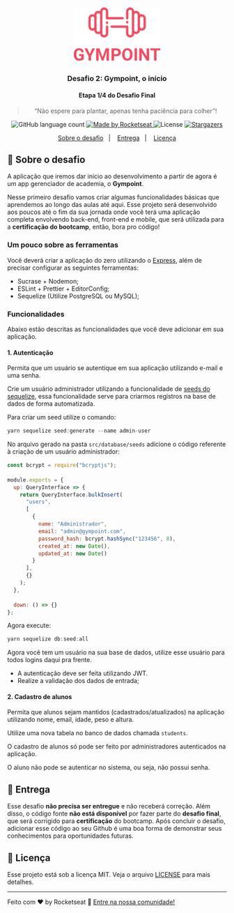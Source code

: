 <h1 align="center">
  <img alt="Gympoint" title="Gympoint" src=".github/logo.png" width="200px" />
</h1>

<h3 align="center">
  Desafio 2: Gympoint, o início
</h3>

<h4 align="center">
  Etapa 1/4 do Desafio Final
</h4>

<blockquote align="center">“Não espere para plantar, apenas tenha paciência para colher”!</blockquote>

<p align="center">
  <img alt="GitHub language count" src="https://img.shields.io/github/languages/count/rocketseat/bootcamp-gostack-desafio-02?color=%2304D361">

  <a href="https://rocketseat.com.br">
    <img alt="Made by Rocketseat" src="https://img.shields.io/badge/made%20by-Rocketseat-%2304D361">
  </a>

  <img alt="License" src="https://img.shields.io/badge/license-MIT-%2304D361">

  <a href="https://github.com/Rocketseat/bootcamp-gostack-desafio-02/stargazers">
    <img alt="Stargazers" src="https://img.shields.io/github/stars/rocketseat/bootcamp-gostack-desafio-02?style=social">
  </a>
</p>

<p align="center">
  <a href="#rocket-sobre-o-desafio">Sobre o desafio</a>&nbsp;&nbsp;&nbsp;|&nbsp;&nbsp;&nbsp;
  <a href="#-entrega">Entrega</a>&nbsp;&nbsp;&nbsp;|&nbsp;&nbsp;&nbsp;
  <a href="#memo-licença">Licença</a>
</p>

## :rocket: Sobre o desafio

A aplicação que iremos dar início ao desenvolvimento a partir de agora é um app gerenciador de academia, o **Gympoint**.

Nesse primeiro desafio vamos criar algumas funcionalidades básicas que aprendemos ao longo das aulas até aqui. Esse projeto será desenvolvido aos poucos até o fim da sua jornada onde você terá uma aplicação completa envolvendo back-end, front-end e mobile, que será utilizada para a **certificação do bootcamp**, então, bora pro código!

### Um pouco sobre as ferramentas

Você deverá criar a aplicação do zero utilizando o [Express](https://expressjs.com/), além de precisar configurar as seguintes ferramentas:

- Sucrase + Nodemon;
- ESLint + Prettier + EditorConfig;
- Sequelize (Utilize PostgreSQL ou MySQL);

### Funcionalidades

Abaixo estão descritas as funcionalidades que você deve adicionar em sua aplicação.

#### 1. Autenticação

Permita que um usuário se autentique em sua aplicação utilizando e-mail e uma senha.

Crie um usuário administrador utilizando a funcionalidade de [seeds do sequelize](https://sequelize.org/master/manual/migrations.html#creating-first-seed), essa funcionalidade serve para criarmos registros na base de dados de forma automatizada.

Para criar um seed utilize o comando:

```js
yarn sequelize seed:generate --name admin-user
```

No arquivo gerado na pasta `src/database/seeds` adicione o código referente à criação de um usuário administrador:

```js
const bcrypt = require("bcryptjs");

module.exports = {
  up: QueryInterface => {
    return QueryInterface.bulkInsert(
      "users",
      [
        {
          name: "Administrador",
          email: "admin@gympoint.com",
          password_hash: bcrypt.hashSync("123456", 8),
          created_at: new Date(),
          updated_at: new Date()
        }
      ],
      {}
    );
  },

  down: () => {}
};
```

Agora execute:

```js
yarn sequelize db:seed:all
```

Agora você tem um usuário na sua base de dados, utilize esse usuário para todos logins daqui pra frente.

- A autenticação deve ser feita utilizando JWT.
- Realize a validação dos dados de entrada;

#### 2. Cadastro de alunos

Permita que alunos sejam mantidos (cadastrados/atualizados) na aplicação utilizando nome, email, idade, peso e altura.

Utilize uma nova tabela no banco de dados chamada `students`.

O cadastro de alunos só pode ser feito por administradores autenticados na aplicação.

O aluno não pode se autenticar no sistema, ou seja, não possui senha.

## 📅 Entrega

Esse desafio **não precisa ser entregue** e não receberá correção. Além disso, o código fonte **não está disponível** por fazer parte do **desafio final**, que será corrigido para **certificação** do bootcamp. Após concluir o desafio, adicionar esse código ao seu Github é uma boa forma de demonstrar seus conhecimentos para oportunidades futuras.

## :memo: Licença

Esse projeto está sob a licença MIT. Veja o arquivo [LICENSE](LICENSE.md) para mais detalhes.

---

Feito com ♥ by Rocketseat :wave: [Entre na nossa comunidade!](https://discordapp.com/invite/gCRAFhc)
